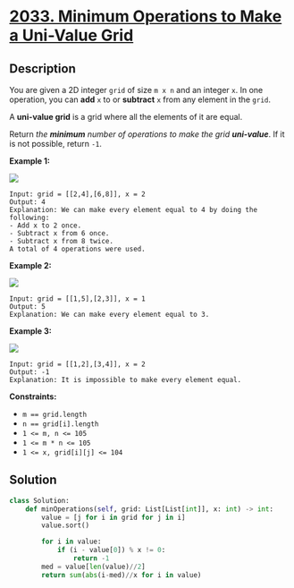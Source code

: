 # [2033. Minimum Operations to Make a Uni-Value Grid](https://leetcode.com/problems/minimum-operations-to-make-a-uni-value-grid/description/?envType=daily-question&envId=2025-03-26)

## Description


You are given a 2D integer `grid` of size `m x n` and an integer `x`. In one operation, you can **add** `x` to or **subtract** `x` from any element in the `grid`.

A **uni-value grid** is a grid where all the elements of it are equal.

Return *the **minimum** number of operations to make the grid **uni-value***. If it is not possible, return `-1`.

**Example 1:**

![](https://assets.leetcode.com/uploads/2021/09/21/gridtxt.png)

```
Input: grid = [[2,4],[6,8]], x = 2
Output: 4
Explanation: We can make every element equal to 4 by doing the following:
- Add x to 2 once.
- Subtract x from 6 once.
- Subtract x from 8 twice.
A total of 4 operations were used.

```

**Example 2:**

![](https://assets.leetcode.com/uploads/2021/09/21/gridtxt-1.png)

```
Input: grid = [[1,5],[2,3]], x = 1
Output: 5
Explanation: We can make every element equal to 3.

```

**Example 3:**

![](https://assets.leetcode.com/uploads/2021/09/21/gridtxt-2.png)

```
Input: grid = [[1,2],[3,4]], x = 2
Output: -1
Explanation: It is impossible to make every element equal.

```

**Constraints:**

- `m == grid.length`
- `n == grid[i].length`
- `1 <= m, n <= 105`
- `1 <= m * n <= 105`
- `1 <= x, grid[i][j] <= 104`

## Solution

```python
class Solution:
    def minOperations(self, grid: List[List[int]], x: int) -> int:
        value = [j for i in grid for j in i]
        value.sort()

        for i in value:
            if (i - value[0]) % x != 0:
                return -1
        med = value[len(value)//2]
        return sum(abs(i-med)//x for i in value)
 
```
